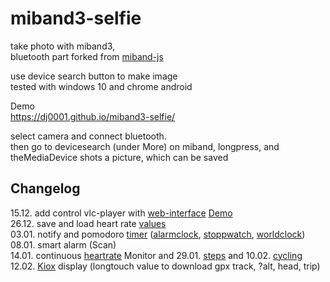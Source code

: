 # miband3-selfie
take photo with miband3,   
bluetooth part forked from [miband-js](https://github.com/vshymanskyy/miband-js/tree/gh-pages)

use device search button to make image  
tested with windows 10 and chrome android

Demo  
https://dj0001.github.io/miband3-selfie/

select camera and connect bluetooth.  
then go to devicesearch (under More) on miband, longpress, and theMediaDevice shots a picture, which can be saved

## Changelog

15.12. add control vlc-player with [web-interface](https://wiki.videolan.org/Documentation:Modules/http_intf/#VLC_2.0.0_and_later) [Demo](https://dj0001.github.io/miband3-selfie/vlc.htm)  
26.12. save and load heart rate [values](https://dj0001.github.io/miband3-selfie/csvtocanvas.htm)  
03.01. notify and pomodoro [timer](https://dj0001.github.io/miband3-selfie/notify.htm) ([alarmclock](https://dj0001.github.io/miband3-selfie/notify.htm?https://upload.wikimedia.org/wikipedia/commons/b/bc/Alarmclock-mechanical.ogg), [stoppwatch](https://dj0001.github.io/miband3-selfie/notify.htm?00), [worldclock](https://dj0001.github.io/miband3-selfie/notify.htm?0))  
08.01. smart alarm (Scan)  
14.01. continuous [heartrate](https://dj0001.github.io/miband3-selfie/csvtocanvas.htm?hrmStart) Monitor and 29.01. [steps](https://dj0001.github.io/miband3-selfie/csvtocanvas.htm?steps) and 10.02. [cycling](https://dj0001.github.io/miband3-selfie/csvtocanvas.htm?kiox)  
12.02. [Kiox](https://dj0001.github.io/miband3-selfie/kiox.htm) display (longtouch value to download gpx track, ?alt, head, trip)
